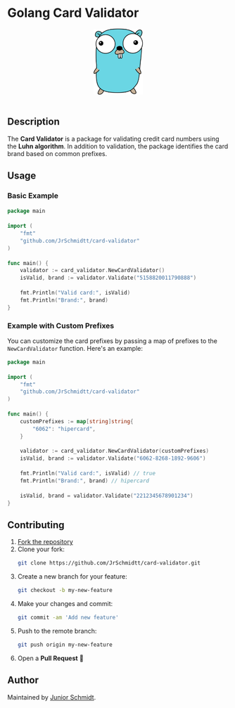 # **Golang Card Validator**

<div align="center">
    <a href="#">  <img height="150" src="https://raw.githubusercontent.com/betandr/gophers/master/Gopher.png" alt="Gopher" /></a>
</div><br>

## **Description**

The **Card Validator** is a package for validating credit card numbers using the **Luhn algorithm**. In addition to validation, the package identifies the card brand based on common prefixes.

## **Usage**

### **Basic Example**

```go
package main

import (
    "fmt"
    "github.com/JrSchmidtt/card-validator"
)

func main() {
    validator := card_validator.NewCardValidator()
    isValid, brand := validator.Validate("5158820011790888")
    
    fmt.Println("Valid card:", isValid)
    fmt.Println("Brand:", brand)
}
```

### **Example with Custom Prefixes**

You can customize the card prefixes by passing a map of prefixes to the `NewCardValidator` function. Here's an example:

```go
package main

import (
    "fmt"
    "github.com/JrSchmidtt/card-validator"
)

func main() {
    customPrefixes := map[string]string{
        "6062": "hipercard",
    }

    validator := card_validator.NewCardValidator(customPrefixes)
    isValid, brand := validator.Validate("6062-8268-1892-9606")
    
    fmt.Println("Valid card:", isValid) // true
    fmt.Println("Brand:", brand) // hipercard

    isValid, brand = validator.Validate("2212345678901234")
}
```


## **Contributing**

1. [Fork the repository](https://github.com/JrSchmidtt/card-validator/fork)
2. Clone your fork:  
   ```sh
   git clone https://github.com/JrSchmidtt/card-validator.git
   ```
3. Create a new branch for your feature:  
   ```sh
   git checkout -b my-new-feature
   ```
4. Make your changes and commit:  
   ```sh
   git commit -am 'Add new feature'
   ```
5. Push to the remote branch:  
   ```sh
   git push origin my-new-feature
   ```
6. Open a **Pull Request** 🚀

## **Author**
Maintained by [Junior Schmidt](https://github.com/JrSchmidtt).

